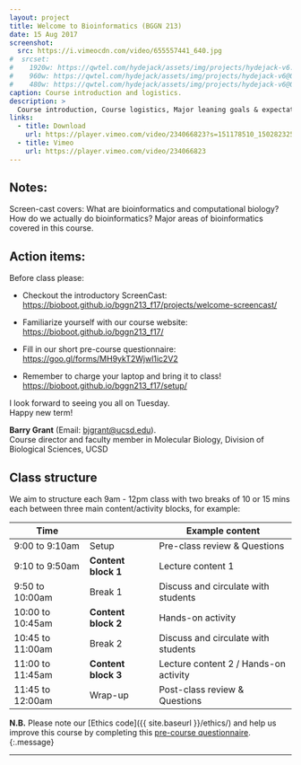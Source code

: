```yaml
---
layout: project
title: Welcome to Bioinformatics (BGGN 213)
date: 15 Aug 2017
screenshot:
  src: https://i.vimeocdn.com/video/655557441_640.jpg
#  srcset:
#    1920w: https://qwtel.com/hydejack/assets/img/projects/hydejack-v6.jpg
#    960w: https://qwtel.com/hydejack/assets/img/projects/hydejack-v6@0,5x.jpg
#    480w: https://qwtel.com/hydejack/assets/img/projects/hydejack-v6@0,25x.jpg
caption: Course introduction and logistics.
description: >
  Course introduction, Course logistics, Major leaning goals & expectations.
links:
  - title: Download
    url: https://player.vimeo.com/video/234066823?s=151178510_1502823257_930cd93766f9b7a24ee19002da57b6a1&loc=external&context=Vimeo%5CController%5CClipController.main&download=1
  - title: Vimeo
    url: https://player.vimeo.com/video/234066823
---
```


## Notes:  
Screen-cast covers: What are bioinformatics and computational biology? How do we actually do bioinformatics? Major areas of bioinformatics covered in this course.

## Action items:
Before class please:

* Checkout the introductory ScreenCast: <https://bioboot.github.io/bggn213_f17/projects/welcome-screencast/>

* Familiarize yourself with our course website: <https://bioboot.github.io/bggn213_f17/>

* Fill in our short pre-course questionnaire: <https://goo.gl/forms/MH9ykT2Wjwl1ic2V2>

* Remember to charge your laptop and bring it to class! <https://bioboot.github.io/bggn213_f17/setup/>

I look forward to seeing you all on Tuesday.  
Happy new term!  

**Barry Grant** (Email: <bjgrant@ucsd.edu>).  
Course director and faculty member in Molecular Biology, Division of Biological Sciences, UCSD

## Class structure
We aim to structure each 9am - 12pm class with two breaks of 10 or 15 mins each between three main content/activity blocks, for example:

| Time |         | Example content |
| ------ | ---- | ---- |
| 9:00 to 9:10am | Setup | Pre-class review & Questions |
| 9:10 to 9:50am | **Content block 1** | Lecture content 1 |
| 9:50 to 10:00am | Break 1 | Discuss and circulate with students |
| 10:00 to 10:45am | **Content block 2** | Hands-on activity |
| 10:45 to 11:00am | Break 2 | Discuss and circulate with students |
| 11:00 to 11:45am | **Content block 3** | Lecture content 2 / Hands-on activity  |
| 11:45 to 12:00am | Wrap-up | Post-class review & Questions |


**N.B.** Please note our [Ethics code]({{ site.baseurl }}/ethics/) and help us improve this course by completing this [pre-course questionnaire](http://tinyurl.com/bggn213-2017-questions). 
{:.message}




***

